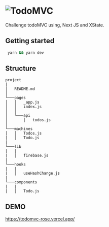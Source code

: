 # ![TodoMVC](http://todomvc.com/site-assets/logo.svg)

Challenge todoMVC using, Next JS and XState.

## Getting started

```bash
 yarn && yarn dev
```

## Structure

```
project
|
│   README.md
│
└───pages
│   │   _app.js
│   │   index.js
│   │
│   └───api
│       │   todos.js
│
└───machines
│   │   Todos.js
|   │   Todo.js
|
└───lib
|   |
|   │   firebase.js
|
└───hooks
|   |
|   │   useHashChange.js
|
└───components
|   |
|   │   Todo.js
```

## DEMO

https://todomvc-rose.vercel.app/
